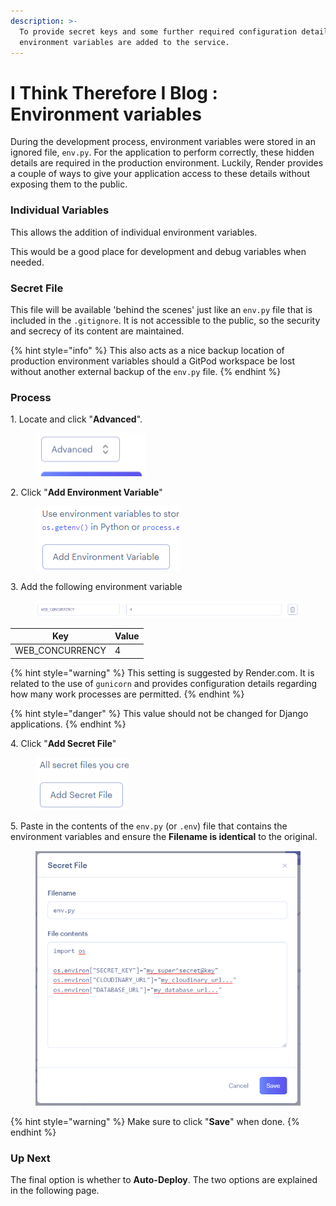 ```yaml
---
description: >-
  To provide secret keys and some further required configuration details,
  environment variables are added to the service.
---
```


# I Think Therefore I Blog : Environment variables

During the development process, environment variables were stored in an ignored file, `env.py`. For the application to perform correctly, these hidden details are required in the production environment. Luckily, Render provides a couple of ways to give your application access to these details without exposing them to the public.

### Individual Variables

This allows the addition of individual environment variables.

This would be a good place for development and debug variables when needed.

### Secret File

This file will be available 'behind the scenes' just like an `env.py` file that is included in the `.gitignore`. It is not accessible to the public, so the security and secrecy of its content are maintained.

{% hint style="info" %}
This also acts as a nice backup location of production environment variables should a GitPod workspace be lost without another external backup of the `env.py` file.
{% endhint %}

### Process

1\. Locate and click "**Advanced**".

<figure><img src="../../.gitbook/assets/advanced.png" alt="Advanced button"><figcaption></figcaption></figure>

2\. Click "**Add Environment Variable**"

<figure><img src="../../.gitbook/assets/env-var.png" alt=""><figcaption></figcaption></figure>

3\. Add the following environment variable

<figure><img src="../../.gitbook/assets/web-concurrency.png" alt="an environment variable with the left input containing web underscore concurrency in uppercase and the right input having a value of 4"><figcaption></figcaption></figure>

| Key              | Value |
| ---------------- | ----- |
| WEB\_CONCURRENCY | 4     |

{% hint style="warning" %}
This setting is suggested by Render.com. It is related to the use of `gunicorn` and provides configuration details regarding how many work processes are permitted.
{% endhint %}

{% hint style="danger" %}
This value should not be changed for Django applications.
{% endhint %}



4\. Click "**Add Secret File**"

<figure><img src="../../.gitbook/assets/add-secret.png" alt="add secret file button"><figcaption></figcaption></figure>

5\. Paste in the contents of the `env.py` (or `.env`) file that contains the environment variables and ensure the **Filename is identical** to the original.

<figure><img src="../../.gitbook/assets/secret-file.png" alt="an example secret file with file name in the upper input and the file contents in lower input"><figcaption></figcaption></figure>

{% hint style="warning" %}
Make sure to click "**Save**" when done.
{% endhint %}

### Up Next

The final option is whether to **Auto-Deploy**. The two options are explained in the following page.
